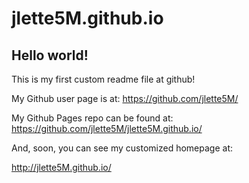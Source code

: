 jlette5M.github.io
====================

## Hello world!

This is my first custom readme file at github!

My Github user page is at: 
https://github.com/jlette5M/

My Github Pages repo can be found at:  
https://github.com/jlette5M/jlette5M.github.io/

And, soon, you can see my customized homepage at:

http://jlette5M.github.io/
